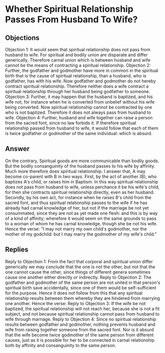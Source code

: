 # Whether Spiritual Relationship Passes From Husband To Wife?
## Objections
Objection 1: It would seem that spiritual relationship does not pass from husband to wife. For spiritual and bodily union are disparate and differ generically. Therefore carnal union which is between husband and wife cannot be the means of contracting a spiritual relationship.
Objection 2: Further, the godfather and godmother have more in common in the spiritual birth that is the cause of spiritual relationship, than a husband, who is godfather, has with his wife. Now godfather and godmother do not hereby contract spiritual relationship. Therefore neither does a wife contract a spiritual relationship through her husband being godfather to someone.
Objection 3: Further, it may happen that the husband is baptized, and his wife not, for instance when he is converted from unbelief without his wife being converted. Now spiritual relationship cannot be contracted by one who is not baptized. Therefore it does not always pass from husband to wife.
Objection 4: Further, husband and wife together can raise a person from the sacred font, since no law forbids it. If therefore spiritual relationship passed from husband to wife, it would follow that each of them is twice godfather or godmother of the same individual: which is absurd.
## Answer
On the contrary, Spiritual goods are more communicable than bodily goods. But the bodily consanguinity of the husband passes to his wife by affinity. Much more therefore does spiritual relationship.
I answer that, A may become co-parent with B in two ways. First, by the act of another (B), who baptizes A's child, or raises him in Baptism. In this way spiritual relationship does not pass from husband to wife, unless perchance it be his wife's child, for then she contracts spiritual relationship directly, even as her husband. Secondly, by his own act, for instance when he raises B's child from the sacred font, and thus spiritual relationship passes to the wife if he has already had carnal knowledge of her, but not if the marriage be not yet consummated, since they are not as yet made one flesh: and this is by way of a kind of affinity; wherefore it would seem on the same grounds to pass to a woman of whom he has carnal knowledge, though she be not his wife. Hence the verse: "I may not marry my own child's godmother, nor the mother of my godchild: but I may marry the godmother of my wife's child."
## Replies
Reply to Objection 1: From the fact that corporal and spiritual union differ generically we may conclude that the one is not the other, but not that the one cannot cause the other, since things of different genera sometimes cause one another either directly or indirectly.
Reply to Objection 2: The godfather and godmother of the same person are not united in that person's spiritual birth save accidentally, since one of them would be self-sufficient for the purpose. Hence it does not follow from this that any spiritual relationship results between them whereby they are hindered from marrying one another. Hence the verse:
Reply to Objection 3: If the wife be not baptized, the spiritual relationship will not reach her, because she is not a fit subject, and not because spiritual relationship cannot pass from husband to wife through marriage.
Reply to Objection 4: Since no spiritual relationship results between godfather and godmother, nothing prevents husband and wife from raising together someone from the sacred font. Nor is it absurd that the wife become twice godmother of the same person from different causes, just as it is possible for her to be connected in carnal relationship both by affinity and consanguinity to the same person.